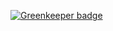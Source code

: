
[![Greenkeeper badge](https://badges.greenkeeper.io/greenkeeperio-test/travisci-lerna-monorepo-lockfile.svg)](https://greenkeeper.io/)
